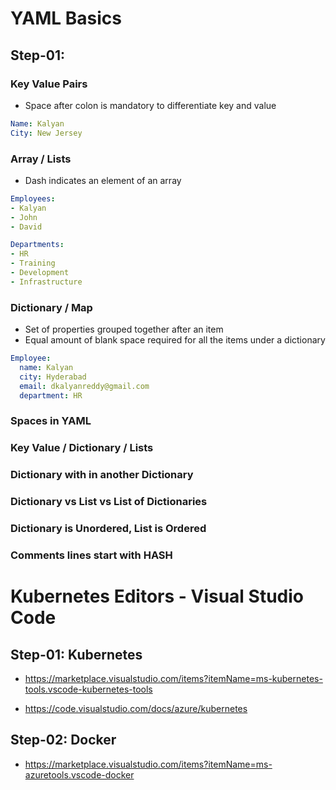# YAML Basics

## Step-01: 
### Key Value Pairs
  - Space after colon is mandatory to differentiate key and value
```yml
Name: Kalyan
City: New Jersey
```
### Array / Lists
  - Dash indicates an element of an array
```yml
Employees:
- Kalyan
- John
- David

Departments:
- HR
- Training
- Development
- Infrastructure
```  
### Dictionary / Map
  - Set of properties grouped together after an item
  - Equal amount of blank space required for all the items under a dictionary
```yml
Employee:
  name: Kalyan
  city: Hyderabad
  email: dkalyanreddy@gmail.com
  department: HR
```  

### Spaces in YAML



### Key Value / Dictionary / Lists


### Dictionary with in another Dictionary


### Dictionary vs List vs List of Dictionaries


### Dictionary is Unordered, List is Ordered

### Comments lines start with HASH


# Kubernetes Editors - Visual Studio Code

## Step-01: Kubernetes
- https://marketplace.visualstudio.com/items?itemName=ms-kubernetes-tools.vscode-kubernetes-tools

- https://code.visualstudio.com/docs/azure/kubernetes

## Step-02: Docker
- https://marketplace.visualstudio.com/items?itemName=ms-azuretools.vscode-docker